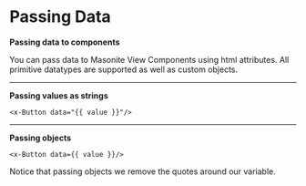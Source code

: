# Passing Data

**Passing data to components**

You can pass data to Masonite View Components using html attributes. All primitive datatypes are supported as well as custom objects.

****

**Passing values as strings**

```
<x-Button data="{{ value }}"/>
```

****

**Passing objects**

```
<x-Button data={{ value }}/>
```

Notice that passing objects we remove the quotes around our variable.&#x20;
